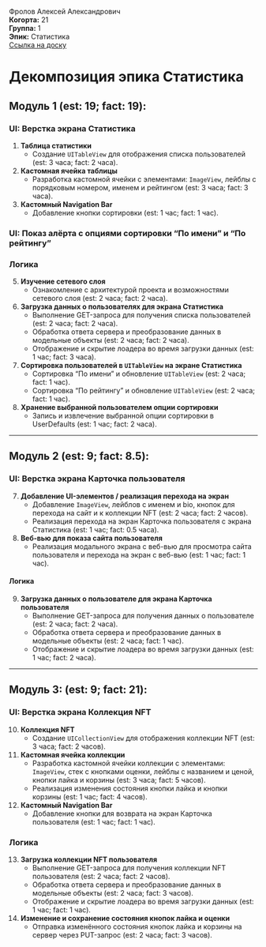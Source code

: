 Фролов Алексей Александрович\
<b>Когорта:</b> 21\
<b>Группа:</b> 1\
<b>Эпик:</b> Статистика\
[Ссылка на доску](https://github.com/users/id-kuznetsov/projects/2/views/1)

# Декомпозиция эпика Статистика

## Модуль 1 (est: 19; fact: 19):

### UI: Верстка экрана Статистика
1. **Таблица статистики**  
    - Создание `UITableView` для отображения списка пользователей (est: 3 часа; fact: 2 часа).
2. **Кастомная ячейка таблицы**  
    - Разработка кастомной ячейки с элементами: `ImageView`, лейблы с порядковым номером, именем и рейтингом (est: 3 часа; fact: 3 часа).
3. **Кастомный Navigation Bar**  
    - Добавление кнопки сортировки (est: 1 час; fact: 1 час).
   
### UI: Показ алёрта c опциями сортировки “По имени” и “По рейтингу”

### Логика
5. **Изучение сетевого слоя**  
    - Ознакомление с архитектурой проекта и возможностями сетевого слоя (est: 2 часа; fact: 2 часа).
6. **Загрузка данных о пользователях для экрана Статистика**  
    - Выполнение GET-запроса для получения списка пользователей (est: 2 часа; fact: 2 часа).  
    - Обработка ответа сервера и преобразование данных в модельные объекты (est: 2 часа; fact: 2 часа).
    - Отображение и скрытие лоадера во время загрузки данных (est: 1 час; fact: 3 часа).
7. **Сортировка пользователей в `UITableView` на экране Статистика**
    - Сортировка “По имени” и обновление `UITableView` (est: 2 часа; fact: 1 час).
    - Сортировка “По рейтингу” и обновление `UITableView` (est: 2 часа; fact: 1 час).
6. **Хранение выбранной пользователем опции сортировки**
    - Запись и извлечение выбранной опции сортировки в UserDefaults (est: 1 час; fact: 2 часа).

---

## Модуль 2 (est: 9; fact: 8.5):

### UI: Верстка экрана Карточка пользователя
7. **Добавление UI-элементов / реализация перехода на экран** 
   - Добавление `ImageView`, лейблов с именем и bio, кнопок для перехода на сайт и к коллекции NFT (est: 2 часа; fact: 2 часов).
   - Реализация перехода на экран Карточка пользователя с экрана Статистика (est: 1 час; fact: 0.5 часа).
8. **Веб-вью для показа сайта пользователя**  
   - Реализация модального экрана с веб-вью для просмотра сайта пользователя и перехода на экран с веб-вью (est: 1 час; fact: 1 час).
   
#### Логика
9. **Загрузка данных о пользователе для экрана Карточка пользователя**  
    - Выполнение GET-запроса для получения данных о пользователе (est: 2 часа; fact: 2 часа).  
    - Обработка ответа сервера и преобразование данных в модельные объекты (est: 2 часа; fact: 1 час).
    - Отображение и скрытие лоадера во время загрузки данных (est: 1 час; fact: 2 часа).

---

## Модуль 3: (est: 9; fact: 21):

### UI: Верстка экрана Коллекция NFT
10. **Коллекция NFT**  
    - Создание `UICollectionView` для отображения коллекции NFT (est: 3 часа; fact: 2 часов).
11. **Кастомная ячейка коллекции**  
    - Разработка кастомной ячейки коллекции с элементами: `ImageView`, стек с кнопками оценки, лейблы с названием и ценой, кнопки лайка и корзины (est: 3 часа; fact: 5 часов).
    - Реализация изменения состояния кнопки лайка и кнопки корзины (est: 1 час; fact: 4 часов).
12. **Кастомный Navigation Bar**  
    - Добавление кнопки для возврата на экран Карточка пользователя (est: 1 час; fact: 1 час).

### Логика
13. **Загрузка коллекции NFT пользователя**  
    - Выполнение GET-запроса для получения коллекции NFT пользователя (est: 2 часа; fact: 2 часов).  
    - Обработка ответа сервера и преобразование данных в модельные объекты (est: 2 часа; fact: 3 часов).
    - Отображение и скрытие лоадера во время загрузки данных (est: 1 час; fact: 1 час).
14. **Изменение и сохранение состояния кнопок лайка и оценки**
    - Отправка изменённого состояния кнопок лайка и корзины на сервер через PUT-запрос (est: 2 часа; fact: 3 часов).
